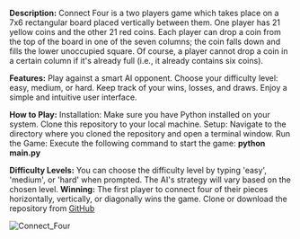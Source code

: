 **Description:**
Connect Four is a two players game which takes place on a 7x6 rectangular board placed vertically between them. One player has 21 yellow coins and the other 21 red coins. Each player can drop a coin from the top of the board in one of the seven columns; the coin falls down and fills the lower unoccupied square. Of course, a player cannot drop a coin in a certain column if it's already full (i.e., it already contains six coins).

**Features:**
Play against a smart AI opponent.
Choose your difficulty level: easy, medium, or hard.
Keep track of your wins, losses, and draws.
Enjoy a simple and intuitive user interface.

**How to Play:**
Installation: Make sure you have Python installed on your system. Clone this repository to your local machine.
Setup: Navigate to the directory where you cloned the repository and open a terminal window.
Run the Game: Execute the following command to start the game:
**python main.py**


**Difficulty Levels:**
You can choose the difficulty level by typing 'easy', 'medium', or 'hard' when prompted. The AI's strategy will vary based on the chosen level.
**Winning:** The first player to connect four of their pieces horizontally, vertically, or diagonally wins the game.
Clone or download the repository from [GitHub](https://github.com/Manvi-Gour/AI-based-Connect4-Game)

![Connect_Four](https://github.com/Manvi-Gour/AI-based-Connect4-Game/assets/126141048/acd9de19-660a-4428-8d7a-c4fa8e80494c)
